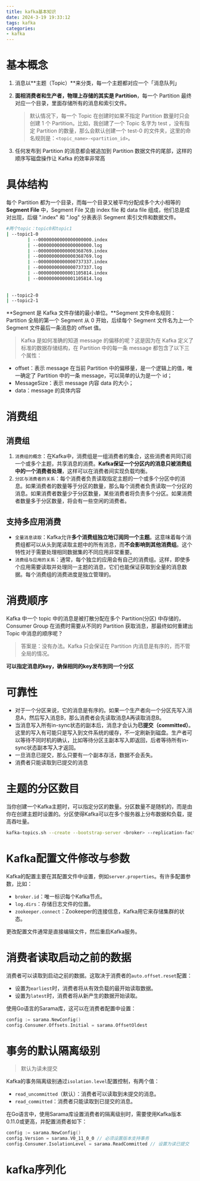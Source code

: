 ```yaml
---
title: kafka基本知识
date: 2024-3-19 19:33:12
tags: kafka
categories: 
- kafka
---
```






# 基本概念

1. 消息以**主题（Topic）**来分类，每一个主题都对应一个「消息队列」

2. **面相消费者和生产者，物理上存储的其实是 Partition**，每一个 Partition 最终对应一个目录，里面存储所有的消息和索引文件。

	> 默认情况下，每一个 Topic 在创建时如果不指定 Partition 数量时只会创建 1 个 Partition。比如，我创建了一个 Topic 名字为 test ，没有指定 Partition 的数量，那么会默认创建一个 test-0 的文件夹，这里的命名规则是：`<topic_name>-<partition_id>`。

3. 任何发布到 Partition 的消息都会被追加到 Partition 数据文件的尾部，这样的顺序写磁盘操作让 Kafka 的效率非常高





# 具体结构

每个 Partition 都为一个目录，而每一个目录又被平均分配成多个大小相等的 **Segment File** 中，Segment File 又由 index file 和 data file 组成，他们总是成对出现，后缀 ".index" 和 ".log" 分表表示 Segment 索引文件和数据文件。



```bash
#两个topic：topic0和topic1
| --topic1-0
        | --00000000000000000000.index
        | --00000000000000000000.log
        | --00000000000000368769.index
        | --00000000000000368769.log
        | --00000000000000737337.index
        | --00000000000000737337.log
        | --00000000000001105814.index
        | --00000000000001105814.log
        
        
| --topic2-0
| --topic2-1
```



**Segment 是 Kafka 文件存储的最小单位。**Segment 文件命名规则：Partition 全局的第一个 Segment 从 0 开始，后续每个 Segment 文件名为上一个 Segment 文件最后一条消息的 offset 值。



> Kafka 是如何准确的知道 message 的偏移的呢？这是因为在 Kafka 定义了标准的数据存储结构，在 Partition 中的每一条 message 都包含了以下三个属性：

- offset：表示 message 在当前 Partition 中的偏移量，是一个逻辑上的值，唯一确定了 Partition 中的一条 message，可以简单的认为是一个 id；
- MessageSize：表示 message 内容 data 的大小；
- data：message 的具体内容







# 消费组



## 消费组

1. ``消费组的概念``：在Kafka中，消费组是一组消费者的集合，这些消费者共同订阅一个或多个主题，共享消息的消费。**Kafka保证一个分区内的消息只被消费组中的一个消费者处理**，这样可以在消费者间实现负载均衡。
2. ``分区与消费者的关系``：每个消费者负责读取指定主题的一个或多个分区中的消息。如果消费者的数量等于分区的数量，那么每个消费者负责读取一个分区的消息。如果消费者数量少于分区数量，某些消费者将负责多个分区。如果消费者数量多于分区数量，将会有一些空闲的消费者。



## 支持多应用消费

- `全量消息读取`：Kafka允许**多个消费组独立地订阅同一个主题**。这意味着每个消费组都可以从头到尾读取主题中的所有消息，而**不会影响到其他消费组**。这个特性对于需要处理相同数据集的不同应用非常重要。
- `消费组与应用的关系`：通常，每个独立的应用会有自己的消费组。这样，即使多个应用需要读取并处理同一主题的消息，它们也能保证获取到全量的消息数据。每个消费组的消费进度是独立管理的。







# 消费顺序

Kafka 中一个 topic 中的消息是被打散分配在多个 Partition(分区) 中存储的， Consumer Group 在消费时需要从不同的 Partition 获取消息，那最终如何重建出 Topic 中消息的顺序呢？



>  答案是：没有办法。Kafka 只会保证在 Partition 内消息是有序的，而不管全局的情况。



**可以指定消息的key，确保相同的key发布到同一个分区**



# 可靠性

- 对于一个分区来说，它的消息是有序的。如果一个生产者向一个分区先写入消息A，然后写入消息B，那么消费者会先读取消息A再读取消息B。
- 当消息写入所有in-sync状态的副本后，消息才会认为**已提交（committed）**。这里的写入有可能只是写入到文件系统的缓存，不一定刷新到磁盘。生产者可以等待不同时机的确认，比如等待分区主副本写入即返回，后者等待所有in-sync状态副本写入才返回。
- 一旦消息已提交，那么只要有一个副本存活，数据不会丢失。
- 消费者只能读取到已提交的消息









# 主题的分区数目

当你创建一个Kafka主题时，可以指定分区的数量。分区数量不是随机的，而是由你在创建主题时设置的。分区使得Kafka可以在多个服务器上分布数据和负载，提高吞吐量。

```bash
kafka-topics.sh --create --bootstrap-server <broker> --replication-factor 1 --partitions 3 --topic <topic_name>
```



#  Kafka配置文件修改与参数

Kafka的配置主要在其配置文件中设置，例如`server.properties`。有许多配置参数，比如：

- `broker.id`：唯一标识每个Kafka节点。
- `log.dirs`：存储日志文件的位置。
- `zookeeper.connect`：Zookeeper的连接信息，Kafka用它来存储集群的状态。

更改配置文件通常是直接编辑文件，然后重启Kafka服务。



# 消费者读取启动之前的数据

消费者可以读取到启动之前的数据。这取决于消费者的`auto.offset.reset`配置：

- 设置为`earliest`时，消费者将从有效负载的最开始读取数据。
- 设置为`latest`时，消费者将从新产生的数据开始读取。

使用Go语言的Sarama库，这可以在消费者配置中设置：

```go
config := sarama.NewConfig()
config.Consumer.Offsets.Initial = sarama.OffsetOldest
```





# 事务的默认隔离级别

> 默认为读未提交

Kafka的事务隔离级别通过`isolation.level`配置控制，有两个值：

- `read_uncommitted`（默认）：消费者可以读取到未提交的消息。
- `read_committed`：消费者只能读取到已提交的消息。

在Go语言中，使用Sarama库设置消费者的隔离级别时，需要使用Kafka版本0.11.0或更高，并配置消费者如下：

```go
config := sarama.NewConfig()
config.Version = sarama.V0_11_0_0 // 必须设置版本支持事务
config.Consumer.IsolationLevel = sarama.ReadCommitted // 设置为读已提交
```





# kafka序列化

